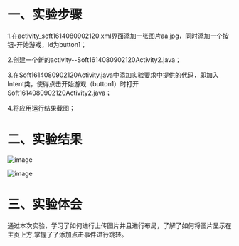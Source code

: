 # 一、实验步骤

1.在activity_soft1614080902120.xml界面添加一张图片aa.jpg，同时添加一个按钮-开始游戏，id为button1；

2.创建一个新的activity--Soft1614080902120Activity2.java；

3.在Soft1614080902120Activity.java中添加实验要求中提供的代码，即加入Intent类，使得点击开始游戏（button1）时打开Soft1614080902120Activity2.java；

4.将应用运行结果截图；


# 二、实验结果

![image](https://github.com/zelstudy/android-labs-2018/blob/master/Soft1614080902120/%E9%A1%B5%E9%9D%A22.jpg)

![image](https://github.com/zelstudy/android-labs-2018/blob/master/Soft1614080902120/%E9%A1%B5%E9%9D%A21.jpg)


# 三、实验体会

通过本次实验，学习了如何进行上传图片并且进行布局，了解了如何将图片显示在主页上方,掌握了了添加点击事件进行跳转。
